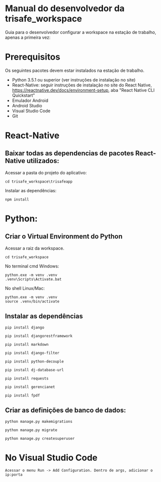 # Manual do desenvolvedor da trisafe_workspace

Guia para o desenvolvedor configurar a workspace na estação de trabalho, apenas a primeira vez:

# Prerequisitos

Os seguintes pacotes devem estar instalados na estação de trabalho.

- Python 3.5.1 ou superior (ver instruções de instalação no site)
- React-Native: seguir instruções de instalação no site do React Native, https://reactnative.dev/docs/environment-setup, aba "React Native CLI Quickstart"
- Emulador Android
- Android Studio
- Visual Studio Code
- Git

# React-Native

## Baixar todas as dependencias de pacotes React-Native utilizados:

Acessar a pasta do projeto do aplicativo:

	cd trisafe_workspace\trisafeapp

Instalar as dependências:

	npm install
	
# Python:

## Criar o Virtual Environment do Python
Acessar a raiz da workspace.

	cd trisafe_workspace

No terminal cmd Windows:

	python.exe -m venv .venv
	.venv\Scripts\Activate.bat

No shell Linux/Mac:

	python.exe -m venv .venv	
	source .venv/bin/activate

## Instalar as dependências
	
	pip install django
	
	pip install djangorestframework
	
	pip install markdown
	
	pip install django-filter
	
	pip install python-decouple
	
	pip install dj-database-url
	
	pip install requests
	
	pip install gerencianet
	
	pip install fpdf

## Criar as definições de banco de dados:

	python manage.py makemigrations
	
	python manage.py migrate
	
	python manage.py createsuperuser

# No Visual Studio Code
	
	Acessar o menu Run -> Add Configuration. Dentro de args, adicionar o ip:porta
